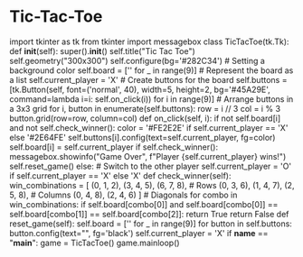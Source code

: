 # Tic-Tac-Toe

import tkinter as tk
from tkinter import messagebox
class TicTacToe(tk.Tk):
    def __init__(self):
        super().__init__()
        self.title("Tic Tac Toe")
        self.geometry("300x300")
        self.configure(bg='#282C34')  # Setting a background color
        self.board = ['' for _ in range(9)]  # Represent the board as a list
        self.current_player = 'X'
        # Create buttons for the board
        self.buttons = [tk.Button(self, font=('normal', 40), width=5, height=2, bg='#45A29E', command=lambda i=i: self.on_click(i))
                        for i in range(9)]
        # Arrange buttons in a 3x3 grid
        for i, button in enumerate(self.buttons):
            row = i // 3
            col = i % 3
            button.grid(row=row, column=col)
    def on_click(self, i):
        if not self.board[i] and not self.check_winner():
            color = '#FE2E2E' if self.current_player == 'X' else '#2E64FE'
            self.buttons[i].config(text=self.current_player, fg=color)
            self.board[i] = self.current_player
            if self.check_winner():
                messagebox.showinfo("Game Over", f"Player {self.current_player} wins!")
                self.reset_game()
            else:
                # Switch to the other player
                self.current_player = 'O' if self.current_player == 'X' else 'X'
    def check_winner(self):
        win_combinations = [
            (0, 1, 2), (3, 4, 5), (6, 7, 8),  # Rows
            (0, 3, 6), (1, 4, 7), (2, 5, 8),  # Columns
            (0, 4, 8), (2, 4, 6)  ]             # Diagonals
        for combo in win_combinations:
            if self.board[combo[0]] and self.board[combo[0]] == self.board[combo[1]] == self.board[combo[2]]:
                return True
        return False
    def reset_game(self):
        self.board = ['' for _ in range(9)]
        for button in self.buttons:
            button.config(text="", fg='black')
        self.current_player = 'X'
if __name__ == "__main__":
    game = TicTacToe()
    game.mainloop()
		
